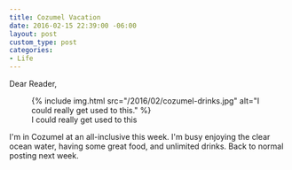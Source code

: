 ```yaml
---
title: Cozumel Vacation
date: 2016-02-15 22:39:00 -06:00
layout: post
custom_type: post
categories:
- Life
---
```


Dear Reader,

<figure class="extendout">
  {% include img.html src="/2016/02/cozumel-drinks.jpg" alt="I could really get used to this." %}
  <figcaption>I could really get used to this</figcaption>
</figure>

I'm in Cozumel at an all-inclusive this week. I'm busy enjoying the clear ocean water, having some great food, and unlimited drinks. Back to normal posting next week.
